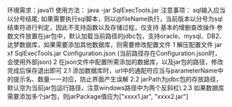 环境需求：java11
使用方法：
	java -jar SqlExecTools.jar
注意事项：
    sql输入应当以分号结尾; 如果需要执行sql脚本，则以@fileName执行，当前版本以分号为sql结束符进行判定，因此不支持函数以及存储过程，仅支持
    基本的增删查改操作
	参数文件放置在jar包中，默认加载当前路径的jdbc包，支持oracle、mysql、DB2、达梦数据库，如果需要添加其他数据库，则需要修改配置文件
	1 解压配置文件 jar xf SqlExecTools.jar Configuration.json (当前路径存在Configuration.json时，会使用外部json)
	2 在json文件中配置所需添加的数据库，以及jar包的路径，修改完成后保存退出即可
	    2.1 添加数据库时，url中的通配符应当与parameterName中的提示名、数量一一对应，防止界面产生误解
	    2.2 jarPath为jdbc包的存放路径，默认空为当前jar包运行路径，注意windows路径中为两个反斜杠\\
	    2.3 如果数据库需要添加多个jar包，则jarPackage值应为["xxxx1.jar", "xxxx2.jar"]